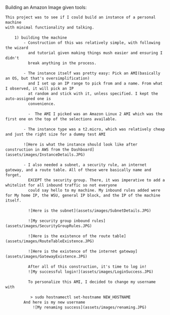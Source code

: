 Building an Amazon Image given tools:

	This project was to see if I could build an instance of a personal machine
	with minimal functionality and talking. 
	
		1) building the machine
			- Construction of this was relatively simple, with following the wizard
			  and tutorial given making things mush easier and ensuring I didn't 
			  break anything in the process. 
			
			- The instance itself was pretty easy: Pick an AMI(basically an OS, but that's oversimplification)
			  and I set up an IP range to pick from and a name. From what I observed, it will pick an IP
			  at random and stick with it, unless specified. I kept the auto-assigned one is 
			  convenience.
			  
			  -  The AMI I picked was an Amazon Linux 2 AMI which was the first one on the top of the selections available.
			
			- The instance type was a t2.micro, which was relatively cheap and just the right size for a dummy test AMI 
		
			![Here is what the instance should look like after construction in AWS from the Dashboard](assets/images/InstanceDetails.JPG)
						
			- I also needed a subnet, a security rule, an internet gateway, and a route table. All of these were basically name and forget,
			  EXCEPT the security group. There, it was imperative to add a whitelist for all inbound traffic so not everyone
			  could say hello to my machine. My inbound rules added were for My home IP, the WSU, general IP block, and the IP of the machine itself.
			  
			  ![Here is the subnet](assets/images/SubnetDetails.JPG)
			  
			  ![My security group inbound rules](assets/images/SecurityGroupRules.JPG)
			  
			  ![Here is the existence of the route table](assets/images/RouteTableExistence.JPG)
			  
			  ![Here is the existence of the internet gateway](assets/images/GatewayExistence.JPG)
			  
			  After all of this construction, it's time to log in!
			  ![My successful login!](assets/images/LoginSuccess.JPG)
			  
			  To personalize this AMI, I decided to change my username with 
			  
			   > sudo hostnamectl set-hostname NEW_HOSTNAME
			And here is my new username
				![My renaming success](assets/images/renaming.JPG)